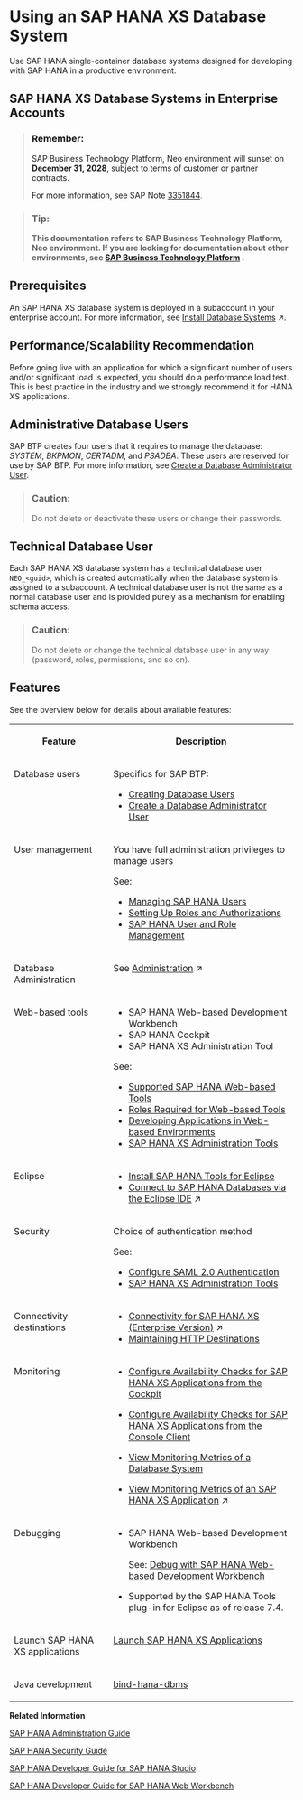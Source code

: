 <!-- loioc6f5764433354640a1e44b893399eaee -->

# Using an SAP HANA XS Database System

Use SAP HANA single-container database systems designed for developing with SAP HANA in a productive environment.

<a name="reference_bmm_kmy_ndb"/>

<!-- reference\_bmm\_kmy\_ndb -->

## SAP HANA XS Database Systems in Enterprise Accounts



> ### Remember:  
> SAP Business Technology Platform, Neo environment will sunset on **December 31, 2028**, subject to terms of customer or partner contracts.
> 
> For more information, see SAP Note [3351844](https://me.sap.com/notes/3351844).

> ### Tip:  
> **This documentation refers to SAP Business Technology Platform, Neo environment. If you are looking for documentation about other environments, see [SAP Business Technology Platform](https://help.sap.com/docs/btp/sap-business-technology-platform/sap-business-technology-platform?version=Cloud) .**



<a name="reference_bmm_kmy_ndb__section_vm2_yry_ndb"/>

## Prerequisites

An SAP HANA XS database system is deployed in a subaccount in your enterprise account. For more information, see [Install Database Systems](https://help.sap.com/viewer/3fa880aa54b74110ae99ad01503fcd60/Cloud/en-US/1261e6b87e174c05b774ea38fa3c8c51.html "Install a database system in the Neo environment using the SAP BTP cockpit.") :arrow_upper_right:.



<a name="reference_bmm_kmy_ndb__section_wm2_yry_ndb"/>

## Performance/Scalability Recommendation

Before going live with an application for which a significant number of users and/or significant load is expected, you should do a performance load test. This is best practice in the industry and we strongly recommend it for HANA XS applications.



<a name="reference_bmm_kmy_ndb__section_xm2_yry_ndb"/>

## Administrative Database Users

SAP BTP creates four users that it requires to manage the database: *SYSTEM*, *BKPMON*, *CERTADM*, and *PSADBA*. These users are reserved for use by SAP BTP. For more information, see [Create a Database Administrator User](create-a-database-administrator-user-c0fce6f.md).

> ### Caution:  
> Do not delete or deactivate these users or change their passwords.



<a name="reference_bmm_kmy_ndb__section_ym2_yry_ndb"/>

## Technical Database User

Each SAP HANA XS database system has a technical database user `NEO_<guid>`, which is created automatically when the database system is assigned to a subaccount. A technical database user is not the same as a normal database user and is provided purely as a mechanism for enabling schema access.

> ### Caution:  
> Do not delete or change the technical database user in any way \(password, roles, permissions, and so on\).



<a name="reference_bmm_kmy_ndb__section_zm2_yry_ndb"/>

## Features

See the overview below for details about available features:


<table>
<tr>
<th valign="top">

Feature

</th>
<th valign="top">

Description

</th>
</tr>
<tr>
<td valign="top">

Database users

</td>
<td valign="top">

Specifics for SAP BTP:

-   [Creating Database Users](creating-database-users-a55b836.md)
-   [Create a Database Administrator User](create-a-database-administrator-user-c0fce6f.md)



</td>
</tr>
<tr>
<td valign="top">

User management

</td>
<td valign="top">

You have full administration privileges to manage users

See:

-   [Managing SAP HANA Users](http://help.sap.com/saphelp_hanaplatform/helpdata/en/ed/7af17e5ae14de694d9bee5f35098f4/content.htm?frameset=/en/c0/555f0bbb5710148faabb0a6e35c457/frameset.htm)
-   [Setting Up Roles and Authorizations](http://help.sap.com/saphelp_hanaplatform/helpdata/en/8f/f545995b594245b2508a380457fbc8/content.htm?frameset=/en/9a/b0b327addd411ab6eadeba205a889e/frameset.htm)
-   [SAP HANA User and Role Management](http://help.sap.com/saphelp_hanaplatform/helpdata/en/de/a55d23bb571014bf25f6ed0d3b2b17/content.htm?frameset=/en/de/ec02ebbb57101483bdf3194c301d2e/frameset.htm)



</td>
</tr>
<tr>
<td valign="top">

Database Administration

</td>
<td valign="top">

See [Administration](https://help.sap.com/viewer/d4790b2de2f4429db6f3dff54e4d7b3a/Cloud/en-US/ac41e325a62e4d6c8516d7a63ef41df7.html "Use the SAP BTP cockpit or the console client to administer your database systems and databases in the Neo environment in SAP regions.") :arrow_upper_right:

</td>
</tr>
<tr>
<td valign="top">

Web-based tools

</td>
<td valign="top">

-   SAP HANA Web-based Development Workbench
-   SAP HANA Cockpit
-   SAP HANA XS Administration Tool

See:

-   [Supported SAP HANA Web-based Tools](supported-sap-hana-web-based-tools-ad3717d.md)
-   [Roles Required for Web-based Tools](assign-roles-required-for-the-sap-hana-xs-administration-tool-c006db5.md#loiod7c4ca5dac4f4dbbb47901eebe9ea0d1)
-   [Developing Applications in Web-based Environments](http://help.sap.com/saphelp_hanaplatform/helpdata/en/7f/99b0f952d04792912587c99e299ef5/content.htm?frameset=/en/5f/eb72f0511e43449f9ad79409a5d259/frameset.htm)
-   [SAP HANA XS Administration Tools](http://help.sap.com/saphelp_hanaplatform/helpdata/en/68/6f32f2da7947368f8a6906860bc19b/content.htm?frameset=/en/00/0ca1e3486640ef8b884cdf1a050fbb/frameset.htm)



</td>
</tr>
<tr>
<td valign="top">

Eclipse

</td>
<td valign="top">

-   [Install SAP HANA Tools for Eclipse](install-sap-hana-tools-for-eclipse-b0e351a.md)
-   [Connect to SAP HANA Databases via the Eclipse IDE](https://help.sap.com/viewer/d4790b2de2f4429db6f3dff54e4d7b3a/Cloud/en-US/4efc124a0ccc42b3b502ad3a3908d23d.html "Connect to an SAP HANA tenant database system (MDC) using SAP HANA tools via the Eclipse IDE.") :arrow_upper_right:



</td>
</tr>
<tr>
<td valign="top">

Security

</td>
<td valign="top">

Choice of authentication method

See:

-   [Configure SAML 2.0 Authentication](configure-saml-2-0-authentication-2a71022.md)
-   [SAP HANA XS Administration Tools](http://help.sap.com/saphelp_hanaplatform/helpdata/en/68/6f32f2da7947368f8a6906860bc19b/content.htm?frameset=/en/00/0ca1e3486640ef8b884cdf1a050fbb/frameset.htm)



</td>
</tr>
<tr>
<td valign="top">

Connectivity destinations

</td>
<td valign="top">

-   [Connectivity for SAP HANA XS (Enterprise Version)](https://help.sap.com/viewer/b865ed651e414196b39f8922db2122c7/Cloud/en-US/9d0e9e8397f544d9a5de5df52fd1e757.html "") :arrow_upper_right:
-   [Maintaining HTTP Destinations](https://help.sap.com/viewer/b3d0daf2a98e49ada00bf31b7ca7a42e/2.0.latest/en-US/ca340c09551c40b7837e773b9d051821.html)



</td>
</tr>
<tr>
<td valign="top">

Monitoring

</td>
<td valign="top">

-   [Configure Availability Checks for SAP HANA XS Applications from the Cockpit](configure-availability-checks-for-sap-hana-xs-applications-from-the-cockpit-a6663f0.md)

-   [Configure Availability Checks for SAP HANA XS Applications from the Console Client](configure-availability-checks-for-sap-hana-xs-applications-from-the-console-client-951d9b8.md)

-   [View Monitoring Metrics of a Database System](view-monitoring-metrics-of-a-database-system-b02814d.md)

-   [View Monitoring Metrics of an SAP HANA XS Application](https://help.sap.com/viewer/64f7d2b06c6b40a9b3097860c5930641/Cloud/en-US/c39b4a143a3647a9810cdd05882703a0.html "In the SAP BTP cockpit, you can view the history of custom checks to help you monitor your SAP HANA XS application.") :arrow_upper_right:




</td>
</tr>
<tr>
<td valign="top">

Debugging

</td>
<td valign="top">

-   SAP HANA Web-based Development Workbench

    See: [Debug with SAP HANA Web-based Development Workbench](debug-with-sap-hana-web-based-development-workbench-1beaa7a.md)

-   Supported by the SAP HANA Tools plug-in for Eclipse as of release 7.4.



</td>
</tr>
<tr>
<td valign="top">

Launch SAP HANA XS applications

</td>
<td valign="top">

[Launch SAP HANA XS Applications](launch-sap-hana-xs-applications-0dd61c3.md) 

</td>
</tr>
<tr>
<td valign="top">

Java development

</td>
<td valign="top">

[bind-hana-dbms](../50-administration-and-ops-neo/bind-hana-dbms-affa782.md) 

</td>
</tr>
</table>

**Related Information**  


[SAP HANA Administration Guide](https://help.sap.com/viewer/6b94445c94ae495c83a19646e7c3fd56/2.0.00/en-US)

[SAP HANA Security Guide](https://help.sap.com/viewer/b3ee5778bc2e4a089d3299b82ec762a7/2.0.00/en-US)

[SAP HANA Developer Guide for SAP HANA Studio](https://help.sap.com/viewer/52715f71adba4aaeb480d946c742d1f6/2.0.00/en-US)

[SAP HANA Developer Guide for SAP HANA Web Workbench](https://help.sap.com/viewer/b3d0daf2a98e49ada00bf31b7ca7a42e/2.0.00/en-US/)

